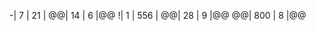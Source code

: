 -| 7      |   21 |
@@| 14     |   6  |@@
!| 1      | 556  |
@@| 28     |  9   |@@
@@| 800    |  8   |@@
